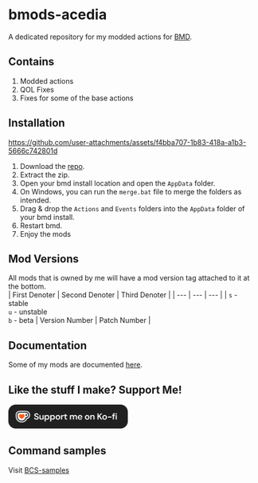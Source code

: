 # bmods-acedia
A dedicated repository for my modded actions for [BMD](https://store.steampowered.com/app/2592170/Bot_Maker_For_Discord/).

## Contains
1. Modded actions
2. QOL Fixes
3. Fixes for some of the base actions

## Installation
https://github.com/user-attachments/assets/f4bba707-1b83-418a-a1b3-5666c742801d

1) Download the [repo](https://github.com/slothyace/bmods-acedia/archive/refs/heads/main.zip).
2) Extract the zip.
3) Open your bmd install location and open the `AppData` folder.
4) On Windows, you can run the `merge.bat` file to merge the folders as intended.
5) Drag & drop the `Actions` and `Events` folders into the `AppData` folder of your bmd install.
6) Restart bmd.
7) Enjoy the mods

## Mod Versions
All mods that is owned by me will have a mod version tag attached to it at the bottom.  
| First Denoter | Second Denoter | Third Denoter |
| --- | --- | --- |
| `s` - stable<br>`u` - unstable<br>`b` - beta | Version Number | Patch Number |

## Documentation
Some of my mods are documented [here](https://github.com/slothyace/bmods-acedia/tree/main/.documentation).

## Like the stuff I make? Support Me!
<a href="https://ko-fi.com/slothyacedia"><img src="https://github.com/slothyace/slothyace/blob/main/icons/kofi.png" width=240 height=48></a>

## Command samples
Visit [BCS-samples](https://github.com/slothyace/bcs-samples)
